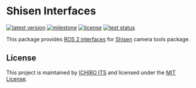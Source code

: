 # Shisen Interfaces

[![latest version](https://img.shields.io/github/v/release/ichiro-its/shisen_interfaces)](https://github.com/ichiro-its/shisen_interfaces/releases/)
[![milestone](https://img.shields.io/github/milestones/progress/ichiro-its/shisen_interfaces/1?label=milestone)](https://github.com/ichiro-its/shisen_interfaces/milestone/1)
[![license](https://img.shields.io/github/license/ichiro-its/shisen_interfaces)](./LICENSE)
[![test status](https://img.shields.io/github/workflow/status/ichiro-its/shisen_interfaces/Build%20and%20Test?label=test)](https://github.com/ichiro-its/shisen_interfaces/actions)

This package provides [ROS 2 interfaces](https://docs.ros.org/en/foxy/Concepts/About-ROS-Interfaces.html) for [Shisen](https://github.com/ichiro-its/shisen) camera tools package.

## License

This project is maintained by [ICHIRO ITS](https://github.com/ichiro-its) and licensed under the [MIT License](./LICENSE).
